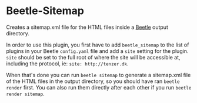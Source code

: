 # Beetle-Sitemap

Creates a sitemap.xml file for the HTML files inside a [Beetle](https://github.com/cknv/beetle) output directory.

In order to use this plugin, you first have to add `beetle_sitemap` to the list of plugins in your Beetle `config.yaml` file and add a `site` setting for the plugin. `site` should be set to the full root of where the site will be accessible at, including the protocol, ie: `site: http://tenzer.dk`.

When that's done you can run `beetle sitemap` to generate a sitemap.xml file of the HTML files in the output directory, so you should have ran `beetle render` first. You can also run them directly after each other if you run `beetle render sitemap`.
